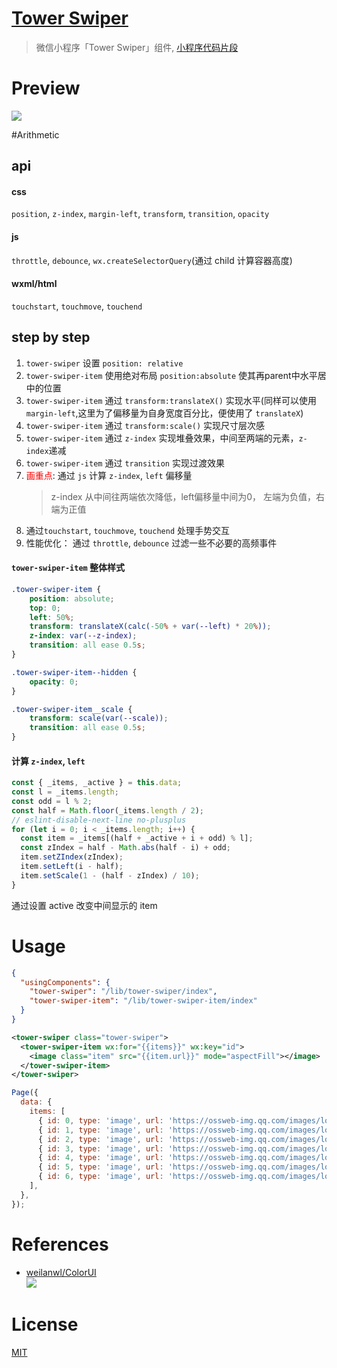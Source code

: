 # [Tower Swiper](https://github.com/zenochan/tower-swiper)
> 微信小程序「Tower Swiper」组件, [小程序代码片段](https://developers.weixin.qq.com/s/SGGfa2mt7GmC)

# Preview
![](http://etc.izeno.morma.cn/ipic/2020-11-22-tower_swiper.gif)

#Arithmetic

## api
#### css
`position`, `z-index`, `margin-left`, `transform`, `transition`, `opacity`

#### js
`throttle`, `debounce`,    `wx.createSelectorQuery`(通过 child 计算容器高度)

#### wxml/html
`touchstart`, `touchmove`, `touchend`

## step by step
1. `tower-swiper` 设置 `position: relative`
2. `tower-swiper-item` 使用绝对布局 `position:absolute` 使其再parent中水平居中的位置
3. `tower-swiper-item` 通过 `transform:translateX()` 实现水平(同样可以使用`margin-left`,这里为了偏移量为自身宽度百分比，便使用了 `translateX`)
4. `tower-swiper-item` 通过 `transform:scale()` 实现尺寸层次感
5. `tower-swiper-item` 通过 `z-index` 实现堆叠效果，中间至两端的元素，`z-index`递减
6. `tower-swiper-item` 通过 `transition` 实现过渡效果
7. <font color=red>画重点</font>: 通过 `js` 计算 `z-index`, `left` 偏移量
    > z-index 从中间往两端依次降低，left偏移量中间为0， 左端为负值，右端为正值
8. 通过`touchstart`, `touchmove`, `touchend` 处理手势交互
9. 性能优化： 通过 `throttle`, `debounce` 过滤一些不必要的高频事件

#### `tower-swiper-item` 整体样式
```css
.tower-swiper-item {
    position: absolute;
    top: 0;
    left: 50%;
    transform: translateX(calc(-50% + var(--left) * 20%));
    z-index: var(--z-index);
    transition: all ease 0.5s;
}

.tower-swiper-item--hidden {
    opacity: 0;
}

.tower-swiper-item__scale {
    transform: scale(var(--scale));
    transition: all ease 0.5s;
}
```

#### 计算 `z-index`, `left`
```js
const { _items, _active } = this.data;
const l = _items.length;
const odd = l % 2;
const half = Math.floor(_items.length / 2);
// eslint-disable-next-line no-plusplus
for (let i = 0; i < _items.length; i++) {
  const item = _items[(half + _active + i + odd) % l];
  const zIndex = half - Math.abs(half - i) + odd;
  item.setZIndex(zIndex);
  item.setLeft(i - half);
  item.setScale(1 - (half - zIndex) / 10);
}
```

通过设置 active 改变中间显示的 item

# Usage
```json
{
  "usingComponents": {
    "tower-swiper": "/lib/tower-swiper/index",
    "tower-swiper-item": "/lib/tower-swiper-item/index"
  }
}
```

```xml
<tower-swiper class="tower-swiper">
  <tower-swiper-item wx:for="{{items}}" wx:key="id">
    <image class="item" src="{{item.url}}" mode="aspectFill"></image>
  </tower-swiper-item>
</tower-swiper>
```

```js
Page({
  data: {
    items: [
      { id: 0, type: 'image', url: 'https://ossweb-img.qq.com/images/lol/web201310/skin/big84000.jpg' },
      { id: 1, type: 'image', url: 'https://ossweb-img.qq.com/images/lol/web201310/skin/big84001.jpg' },
      { id: 2, type: 'image', url: 'https://ossweb-img.qq.com/images/lol/web201310/skin/big39000.jpg' },
      { id: 3, type: 'image', url: 'https://ossweb-img.qq.com/images/lol/web201310/skin/big10001.jpg' },
      { id: 4, type: 'image', url: 'https://ossweb-img.qq.com/images/lol/web201310/skin/big25011.jpg' },
      { id: 5, type: 'image', url: 'https://ossweb-img.qq.com/images/lol/web201310/skin/big21016.jpg' },
      { id: 6, type: 'image', url: 'https://ossweb-img.qq.com/images/lol/web201310/skin/big99008.jpg' },
    ],
  },
});
```

# References
- [weilanwl/ColorUI](https://github.com/weilanwl/ColorUI)  
![](https://www.color-ui.com/index.png)

# License
[MIT](https://github.com/zenochan/tower-swiper/blob/master/LICENSE)
